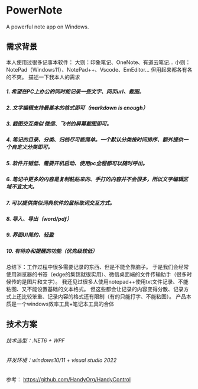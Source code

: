 # PowerNote
A powerful note app on Windows.
## 需求背景
本人使用过很多记事本软件：
大则：印象笔记、OneNote、有道云笔记...
小则：NotePad（Windows11）、NotePad++、Vscode、EmEditor...
但用起来都各有各的不爽。
描述一下我本人的需求
##### 1. 希望在PC上办公的同时能记录一些文字、网页url、截图。
##### 2. 文字编辑支持最基本的格式即可（markdown is enough）
##### 3. 截图交互类似 微信、飞书的屏幕截图即可。
##### 4. 笔记的目录、分类、归档尽可能简单。一个默认分类按时间排序、额外提供一个自定义分类即可。
##### 5. 软件开销低、需要开机启动、使用pc全程都可以随时呼出。
##### 6. 笔记中更多的内容是复制粘贴来的、手打的内容并不会很多，所以文字编辑区域不宜太大。
##### 7. 可以提供类似词典软件的鼠标取词交互方式。
##### 8. 导入、导出（word/pdf）
##### 9. 界面UI简约、轻盈
##### 10. 有待办和提醒的功能（优先级较低）

总结下：工作过程中很多需要记录的东西、但是不能全靠脑子。
于是我们会经常使用浏览器的书签（edge的集锦就很实用）、微信桌面端的文件传输助手（很多时候传的是图片和文字）。
我还见过很多人使用notepad++使用txt文件记录、不能粘图、又不能设置基础的文本格式。
但这些都会让记录的内容变得分散、记录方式上还比较笨重、记录内容的格式还有限制（有的只能打字、不能粘图）。
产品本质是一个windows效率工具+笔记本工具的合体

## 技术方案
###### 技术选型：.NET6 + WPF
###### 开发环境：windows10/11 + visual studio 2022
参考：
https://github.com/HandyOrg/HandyControl
